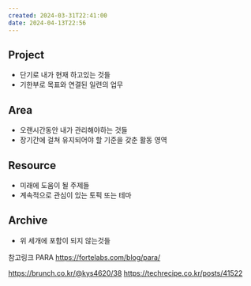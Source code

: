 ```yaml
---
created: 2024-03-31T22:41:00
date: 2024-04-13T22:56
---
```

## Project
- 단기로 내가 현재 하고있는 것들
- 기한부로 목표와 연결된 일련의 업무  

## Area
- 오랜시간동안 내가 관리해야하는 것들
- 장기간에 걸쳐 유지되어야 할 기준을 갖춘 활동 영역  

## Resource
- 미래에 도움이 될 주제들
- 계속적으로 관심이 있는 토픽 또는 테마  

## Archive
- 위 세개에 포함이 되지 않는것들

참고링크
PARA
https://fortelabs.com/blog/para/

https://brunch.co.kr/@kys4620/38
https://techrecipe.co.kr/posts/41522